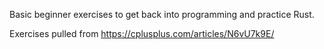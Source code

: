 Basic beginner exercises to get back into programming and practice Rust.

Exercises pulled from https://cplusplus.com/articles/N6vU7k9E/
